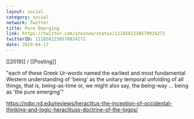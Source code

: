 ```yaml
---
layout: social
category: social
network: Twitter
title: Pure Emerging
link: https://twitter.com/steinea/status/1118582238570934272
twitterID: 1118582238570934272
date: 2019-04-17
---
```


[[2019]] / [[Posting]]

"each of these Greek Ur-words named the earliest and most fundamental Western understanding of 'being' as the unitary temporal unfolding of all things, that is, being-as-time or, we might also say, the being-way ... being as 'the pure emerging'"

<https://ndpr.nd.edu/reviews/heraclitus-the-inception-of-occidental-thinking-and-logic-heraclituss-doctrine-of-the-logos/>
